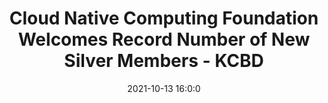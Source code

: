 ---
"title": "Cloud Native Computing Foundation Welcomes Record Number of New Silver Members - KCBD"
"date": "2021-10-13 16:0:0"
"feed_name": "GOOGLENEWSINDUSTRIAL"
"feed_website": "https://news.google.com/search?q=industrial%2Bincident&hl=en-US&gl=US&ceid=US:en"
"feed_rss": "https://news.google.com/rss/search?q=industrial%2Bincident&hl=en-US&gl=US&ceid=US:en"
"link": "https://www.kcbd.com/prnewswire/2021/10/13/cloud-native-computing-foundation-welcomes-record-number-new-silver-members/"
"source": "{'href': 'https://www.kcbd.com', 'title': 'KCBD'}"
"file": "_posts/2021-1-1-7f2ea55f75a227b23ffa75fa60c299aad406827e.md"
"accident": "0"
"drilling": "0"
"dead": "0"
"injured": "0"
"arrested": "0"
"place": "unknown place"
"where": "unknown site"
"causes": "unknown"
"place_uri": "unknown place"
---